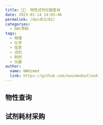 ```yaml
---
title: 👨‍🔬  物性试剂仪器查询
date: 2023-01-14 14:03:46
permalink: /dacdh3/02/
categories: 
  - DAC导航
tags: 
  - 物理
  - 化学
  - 性质
  - 试剂
  - 耗材
  - 仪器
author: 
  name: NWUzmed
  link: https://github.com/nwuzmedoutlook
---
```


## 物性查询

<ClientOnly>
  <Card :cardData="cardData0" :cardListSize=4 carTitlColor="#000" carHoverColor="#000" />
</ClientOnly>

## 试剂耗材采购

<ClientOnly>
  <Card :cardData="cardData1" :cardListSize=4 carTitlColor="#000" carHoverColor="#000" />
</ClientOnly>

<script>
export default {
  data() {
    return {
      cardData0: [
      {id: "0", cardSrc: "http://www.guidechem.com.cn/", cardImgSrc: "https://api.xinac.net/icon/?url=http://www.guidechem.com.cn/", cardName: "盖德化工导航", cardContent: "化工网站大全-学术科研",},
      {cardSrc: "https://www.chembk.com/cn", cardImgSrc: "https://api.xinac.net/icon/?url=https://www.chembk.com/cn", cardName: "化工百科", cardContent: "化工百科查询",},
      {cardSrc: "http://cheman.chemnet.com/", cardImgSrc: "https://api.xinac.net/icon/?url=http://cheman.chemnet.com/", cardName: "化工助手", cardContent: "化工数据资源库-化工网",},
      {cardSrc: "https://www.chemicalbook.com/", cardImgSrc: "https://api.xinac.net/icon/?url=https://www.chemicalbook.com/", cardName: "ChemicalBook", cardContent: "化学信息搜索",},
      {cardSrc: "http://www.molget.com/", cardImgSrc: "https://api.xinac.net/icon/?url=http://www.molget.com/", cardName: "MOLGET摩尔聚合", cardContent: "一键搜索全球化工信息",},
      {cardSrc: "http://www.chembible.com/index.html", cardImgSrc: "https://api.xinac.net/icon/?url=http://www.chembible.com/index.html", cardName: "化搜网", cardContent: "专业的化学品搜索引擎 - 全球化学品搜索网",},
      {cardSrc: "http://www.chemyq.com/", cardImgSrc: "https://api.xinac.net/icon/?url=http://www.chemyq.com/", cardName: "ChemYQ", cardContent: "个人学习化学知识",},
      {cardSrc: "https://cn.chem-station.com/", cardImgSrc: "https://api.xinac.net/icon/?url=https://cn.chem-station.com/", cardName: "化学空间", cardContent: "Chem-Station",},
      {cardSrc: "https://pubchem.ncbi.nlm.nih.gov/", cardImgSrc: "https://api.xinac.net/icon/?url=https://pubchem.ncbi.nlm.nih.gov/", cardName: "PubChem", cardContent: "从权威来源快速查找化学信息",},
      {cardSrc: "https://www.lookchem.com/", cardImgSrc: "https://api.xinac.net/icon/?url=https://www.lookchem.com/", cardName: "LookChem", cardContent: "look for chemicals all over the world.look for chemicals all over the world.",},
      {cardSrc: "https://sds.airproducts.com/", cardImgSrc: "https://api.xinac.net/icon/?url=https://sds.airproducts.com/", cardName: "APDirect", cardContent: "SDS",},
      {cardSrc: "http://data.huaxuejia.cn/", cardImgSrc: "https://api.xinac.net/icon/?url=http://data.huaxuejia.cn/", cardName: "化学加搜索", cardContent: "化合物百科",},
      {cardSrc: "http://www.chemindex.com/", cardImgSrc: "https://api.xinac.net/icon/?url=http://www.chemindex.com/", cardName: "ChemIndex", cardContent: "The Chemical CAS Database and Chemical Suppliers Directory",},
      {cardSrc: "http://www.ichemistry.cn/", cardImgSrc: "https://api.xinac.net/icon/?url=http://www.ichemistry.cn/", cardName: "爱化学", cardContent: "CAS_CAS号查询_CAS no查询",},
      {cardSrc: "https://www.drugfuture.com/chemdata/", cardImgSrc: "https://api.xinac.net/icon/?url=https://www.drugfuture.com/chemdata/", cardName: "化学物质索引数据库", cardContent: "Chemical Index Database",},
      {cardSrc: "http://www.scimaterials.cn/", cardImgSrc: "https://api.xinac.net/icon/?url=http://www.scimaterials.cn/", cardName: "科学材料站", cardContent: "为科学研究提供来源广泛的材料 材料合成仪器装置及材料解决方案",},
      {cardSrc: "https://www.drugfuture.com/", cardImgSrc: "https://api.xinac.net/icon/?url=https://www.drugfuture.com/", cardName: "药物在线", cardContent: "快捷药物信息平台",},
      {cardSrc: "http://www.chinapubmed.net/static/index/bioinfo_site.html", cardImgSrc: "https://api.xinac.net/icon/?url=http://www.chinapubmed.net/static/index/bioinfo_site.html", cardName: "生物信息学导航", cardContent: "各种数据库",},
      {cardSrc: "http://ibond.nankai.edu.cn/", cardImgSrc: "https://api.xinac.net/icon/?url=http://ibond.nankai.edu.cn/", cardName: "iBonD", cardContent: "Tsinghua University and Nankai University",},
      {cardSrc: "http://cshprotocols.cshlp.org/", cardImgSrc: "https://api.xinac.net/icon/?url=http://cshprotocols.cshlp.org/", cardName: "Cold Spring Harbor Protocols", cardContent: "数百个免费、易于使用的实验室方案，范围从抗体纯化到植物中 GFP 的活细胞成像",},
      {cardSrc: "https://alphafold.ebi.ac.uk/", cardImgSrc: "https://api.xinac.net/icon/?url=https://alphafold.ebi.ac.uk/", cardName: "AlphaFold", cardContent: "Protein Structure Database",},
      {cardSrc: "https://www.shepchem.com/%E5%8C%96%E5%AD%A6%E5%93%81%E6%90%9C%E7%B4%A2/?lang=zh-hans", cardImgSrc: "https://api.xinac.net/icon/?url=https://www.shepchem.com/%E5%8C%96%E5%AD%A6%E5%93%81%E6%90%9C%E7%B4%A2/?lang=zh-hans", cardName: "Shepherd Chemical", cardContent: "化学品搜索",},
      {cardSrc: "https://www.chemblink.com/", cardImgSrc: "https://api.xinac.net/icon/?url=https://www.chemblink.com/", cardName: "chemBlink", cardContent: "来自世界各地的在线化学数据库",},
      {cardSrc: "http://www.chemexper.com/", cardImgSrc: "https://api.xinac.net/icon/?url=http://www.chemexper.com/", cardName: "ChemExper", cardContent: "在Chemexper化学品目录中查找化学品",},
      {cardSrc: "https://www.nist.gov/pml/productsservices/physical-reference-data", cardImgSrc: "https://api.xinac.net/icon/?url=https://www.nist.gov/pml/productsservices/physical-reference-data", cardName: "Physical Reference Data | NIST", cardContent: "美国国家标准技术研究所",},
      {cardSrc: "http://www.ap1700.com/", cardImgSrc: "https://api.xinac.net/icon/?url=http://www.ap1700.com/", cardName: "AP1700常用物质物性在线计算与查询平台-", cardContent: "专注于工业领域基础数据物性参数精准计算与模型开发",},
      {cardSrc: "https://chem.vogel.com.cn/", cardImgSrc: "https://api.xinac.net/icon/?url=https://chem.vogel.com.cn/", cardName: "PROCESS化工网", cardContent: "化工和环保行业的知识服务平台",},
      {cardSrc: "http://icsc.brici.ac.cn/", cardImgSrc: "https://api.xinac.net/icon/?url=http://icsc.brici.ac.cn/", cardName: "国际化学品安全卡", cardContent: "具有   国际权威性和指导性的化学品安全信息   卡片",},
      {cardSrc: "http://www.maidiyun.com/", cardImgSrc: "https://api.xinac.net/icon/?url=http://www.maidiyun.com/", cardName: "迈迪网", cardContent: "工业互联网",},
      {cardSrc: "https://www.zhizaoyun.com/", cardImgSrc: "https://api.xinac.net/icon/?url=https://www.zhizaoyun.com/", cardName: "制造云", cardContent: "蜂巢工业互联网平台",},
      {cardSrc: "https://www.misumi.com.cn/", cardImgSrc: "https://api.xinac.net/icon/?url=https://www.misumi.com.cn/", cardName: "米思米(misumi)", cardContent: "一站式工业品采购平台-工业用品闪购-标准件库",},
      {cardSrc: "http://www.plc100.com/", cardImgSrc: "https://api.xinac.net/icon/?url=http://www.plc100.com/", cardName: "PLC之家", cardContent: "PLC编程 可编程控制器 PLC论文 PLC试题 可编程控制器编程",},
      {cardSrc: "http://www.pump100.com/", cardImgSrc: "https://api.xinac.net/icon/?url=http://www.pump100.com/", cardName: "水泵百科", cardContent: "螺杆泵_隔膜泵_离心泵_磁力泵_计量泵国内最全水泵品牌知识",},
      {cardSrc: "https://www.sigmaaldrich.com/china-mainland.html", cardImgSrc: "https://api.xinac.net/icon/?url=https://www.sigmaaldrich.com/china-mainland.html", cardName: "西格玛奥德里奇中国", cardContent: "生命科学 化学试剂 分析色谱 材料科学",},
      {cardSrc: "https://www.reagent.com.cn/", cardImgSrc: "https://api.xinac.net/icon/?url=https://www.reagent.com.cn/", cardName: "国药试剂网", cardContent: "化学试剂分析试剂生物试剂实验仪器仪器设备实验耗材实验室家具采购平台",},
      {cardSrc: "https://www.aladdin-e.com/", cardImgSrc: "https://api.xinac.net/icon/?url=https://www.aladdin-e.com/", cardName: "阿拉丁", cardContent: "化学试剂、生物试剂、分析试剂等研发用试剂高端领导品牌！",},
      {cardSrc: "http://www.macklin.cn/", cardImgSrc: "https://api.xinac.net/icon/?url=http://www.macklin.cn/", cardName: "麦克林试剂网", cardContent: "cas号查询、化学试剂、生物试剂、分析试剂、实验试剂",},
      {cardSrc: "http://china.makepolo.com/", cardImgSrc: "https://api.xinac.net/icon/?url=http://china.makepolo.com/", cardName: "马可波罗", cardContent: "中国领先的精准采购搜索引擎。",},
      {cardSrc: "https://www.jkchemical.com/", cardImgSrc: "https://api.xinac.net/icon/?url=https://www.jkchemical.com/", cardName: "百灵威官网", cardContent: "化学试剂,分析试剂,生化试剂,生物试剂,有机试剂",},
      {cardSrc: "http://www.xarlj.com/", cardImgSrc: "https://api.xinac.net/icon/?url=http://www.xarlj.com/", cardName: "西安瑞丽洁", cardContent: "化学试剂，玻璃仪器，生物制剂，化工原料",},
      {cardSrc: "http://www.seedior.com/", cardImgSrc: "https://api.xinac.net/icon/?url=http://www.seedior.com/", cardName: "西典实验", cardContent: "西典实验供应试剂 中间体 原料",},
      {cardSrc: "https://china.guidechem.com/", cardImgSrc: "https://api.xinac.net/icon/?url=https://china.guidechem.com/", cardName: "盖德化工网", cardContent: "网上化工贸易市场,化工行业门户网站",},
      {cardSrc: "http://www.app17.com/", cardImgSrc: "https://api.xinac.net/icon/?url=http://www.app17.com/", cardName: "阿仪网", cardContent: "仪器信息网,仪器仪表专业平台",},
      {cardSrc: "https://www.instrument.com.cn/", cardImgSrc: "https://api.xinac.net/icon/?url=https://www.instrument.com.cn/", cardName: "仪器信息网", cardContent: "领先的科学仪器、分析仪器、检测及测试设备专业门户",},
      {cardSrc: "https://www.hbzhan.com/product/newtype.html", cardImgSrc: "https://api.xinac.net/icon/?url=https://www.hbzhan.com/product/newtype.html", cardName: "环保在线", cardContent: "产品分类导航-热门产品导航",},
      {cardSrc: "http://www.qiti99.com/", cardImgSrc: "https://api.xinac.net/icon/?url=http://www.qiti99.com/", cardName: "气体圈子", cardContent: "气体产业链资源整合平台",},
      {cardSrc: "http://www.renjie168.com/", cardImgSrc: "https://api.xinac.net/icon/?url=http://www.renjie168.com/", cardName: "中国塑料物性表查询网", cardContent: "国内最好的物性表查询网!",},
      {cardSrc: "http://www.souwuxing.com/", cardImgSrc: "https://api.xinac.net/icon/?url=http://www.souwuxing.com/", cardName: "搜物性", cardContent: "精准塑胶材料物性搜索网站",},
      {cardSrc: "https://www.stonewise.cn/mol_product", cardImgSrc: "https://api.xinac.net/icon/?url=https://www.stonewise.cn/mol_product", cardName: "Collector", cardContent: "化学信息提取利器",},
      {cardSrc: "http://www.sddv.com/", cardImgSrc: "https://api.xinac.net/icon/?url=http://www.sddv.com/", cardName: "轴流风机", cardContent: "离心风机-鼓风机-散热风扇-罩极电机,厂家直销-首肯电子",},
      ],
      
      cardData1: [
        {
          id: "1",
          cardSrc: "https://cn.vuejs.org/",
          cardImgSrc:
            "https://cdn.staticaly.com/gh/Kele-Bingtang/static@master/img/tools/20220105001047.png",
          cardName: "Vue",
          cardContent: "渐进式 JavaScript 框架",
        },
      ],
    };
  },
};
</script>
